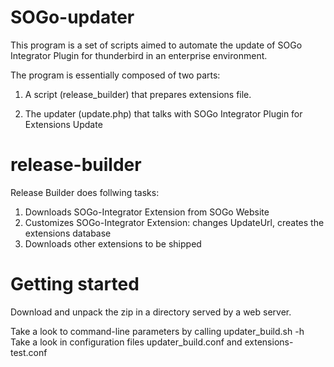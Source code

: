 # SOGo-updater

This program is a set of scripts aimed to automate the update of SOGo Integrator Plugin
for thunderbird in an enterprise environment.

The program is essentially composed of two parts:

1. A script (release_builder) that prepares extensions file.

2. The updater (update.php) that talks with SOGo Integrator Plugin for Extensions Update

# release-builder

Release Builder does follwing tasks:

1. Downloads SOGo-Integrator Extension from SOGo Website
2. Customizes SOGo-Integrator Extension: changes UpdateUrl, creates the extensions database
3. Downloads other extensions to be shipped

# Getting started
Download and unpack the zip in a directory served by a web server.

Take a look to command-line parameters by calling updater_build.sh -h
Take a look in configuration files updater_build.conf and extensions-test.conf
